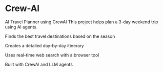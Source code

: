 # Crew-AI
AI Travel Planner using CrewAI
This project helps plan a 3-day weekend trip using AI agents.

Finds the best travel destinations based on the season

Creates a detailed day-by-day itinerary

Uses real-time web search with a browser tool

Built with CrewAI and LLM agents
